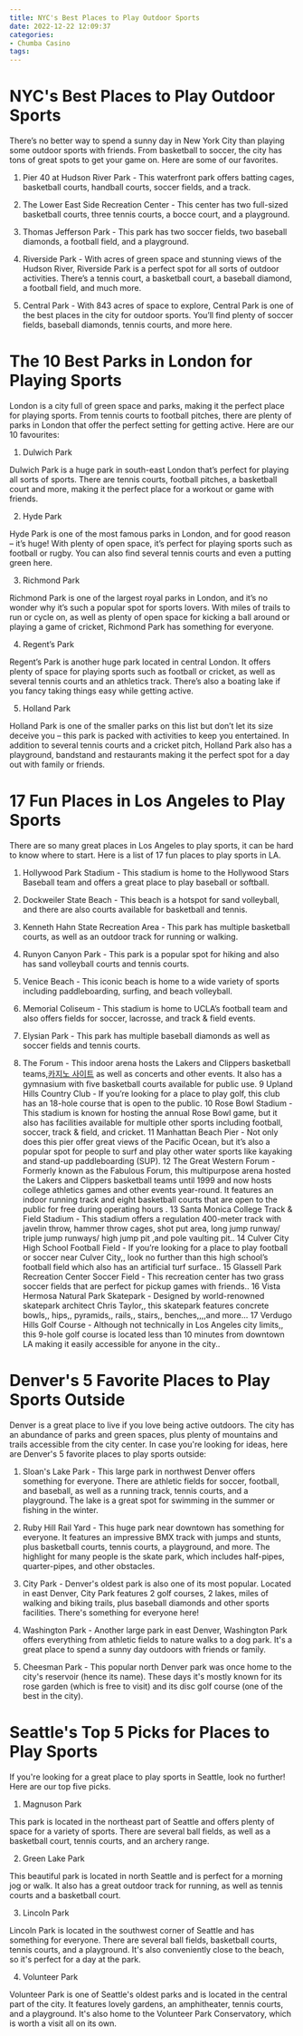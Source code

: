 ```yaml
---
title: NYC's Best Places to Play Outdoor Sports 
date: 2022-12-22 12:09:37
categories:
- Chumba Casino
tags:
---
```



#  NYC's Best Places to Play Outdoor Sports 

There’s no better way to spend a sunny day in New York City than playing some outdoor sports with friends. From basketball to soccer, the city has tons of great spots to get your game on. Here are some of our favorites.

1. Pier 40 at Hudson River Park - This waterfront park offers batting cages, basketball courts, handball courts, soccer fields, and a track.

2. The Lower East Side Recreation Center - This center has two full-sized basketball courts, three tennis courts, a bocce court, and a playground.

3. Thomas Jefferson Park - This park has two soccer fields, two baseball diamonds, a football field, and a playground.

4. Riverside Park - With acres of green space and stunning views of the Hudson River, Riverside Park is a perfect spot for all sorts of outdoor activities. There’s a tennis court, a basketball court, a baseball diamond, a football field, and much more.

5. Central Park - With 843 acres of space to explore, Central Park is one of the best places in the city for outdoor sports. You’ll find plenty of soccer fields, baseball diamonds, tennis courts, and more here.

#  The 10 Best Parks in London for Playing Sports 

London is a city full of green space and parks, making it the perfect place for playing sports. From tennis courts to football pitches, there are plenty of parks in London that offer the perfect setting for getting active. Here are our 10 favourites:

1. Dulwich Park

Dulwich Park is a huge park in south-east London that’s perfect for playing all sorts of sports. There are tennis courts, football pitches, a basketball court and more, making it the perfect place for a workout or game with friends.

2. Hyde Park

 Hyde Park is one of the most famous parks in London, and for good reason – it’s huge! With plenty of open space, it’s perfect for playing sports such as football or rugby. You can also find several tennis courts and even a putting green here.

3. Richmond Park

Richmond Park is one of the largest royal parks in London, and it’s no wonder why it’s such a popular spot for sports lovers. With miles of trails to run or cycle on, as well as plenty of open space for kicking a ball around or playing a game of cricket, Richmond Park has something for everyone.

4. Regent’s Park

Regent’s Park is another huge park located in central London. It offers plenty of space for playing sports such as football or cricket, as well as several tennis courts and an athletics track. There’s also a boating lake if you fancy taking things easy while getting active.

5. Holland Park

Holland Park is one of the smaller parks on this list but don’t let its size deceive you – this park is packed with activities to keep you entertained. In addition to several tennis courts and a cricket pitch, Holland Park also has a playground, bandstand and restaurants making it the perfect spot for a day out with family or friends.

#  17 Fun Places in Los Angeles to Play Sports 

There are so many great places in Los Angeles to play sports, it can be hard to know where to start. Here is a list of 17 fun places to play sports in LA.

1. Hollywood Park Stadium - This stadium is home to the Hollywood Stars Baseball team and offers a great place to play baseball or softball.

2. Dockweiler State Beach - This beach is a hotspot for sand volleyball, and there are also courts available for basketball and tennis.

3. Kenneth Hahn State Recreation Area - This park has multiple basketball courts, as well as an outdoor track for running or walking.

4. Runyon Canyon Park - This park is a popular spot for hiking and also has sand volleyball courts and tennis courts.

5. Venice Beach - This iconic beach is home to a wide variety of sports including paddleboarding, surfing, and beach volleyball.

6. Memorial Coliseum - This stadium is home to UCLA’s football team and also offers fields for soccer, lacrosse, and track & field events.

7. Elysian Park - This park has multiple baseball diamonds as well as soccer fields and tennis courts.

8. The Forum - This indoor arena hosts the Lakers and Clippers basketball teams,[카지노 사이트](https://choegocasino.com/) as well as concerts and other events. It also has a gymnasium with five basketball courts available for public use.   9 Upland Hills Country Club - If you’re looking for a place to play golf, this club has an 18-hole course that is open to the public.  10 Rose Bowl Stadium - This stadium is known for hosting the annual Rose Bowl game, but it also has facilities available for multiple other sports including football, soccer, track & field, and cricket.  11 Manhattan Beach Pier - Not only does this pier offer great views of the Pacific Ocean, but it’s also a popular spot for people to surf and play other water sports like kayaking and stand-up paddleboarding (SUP).  12 The Great Western Forum - Formerly known as the Fabulous Forum, this multipurpose arena hosted the Lakers and Clippers basketball teams until 1999 and now hosts college athletics games and other events year-round. It features an indoor running track and eight basketball courts that are open to the public for free during operating hours . 13 Santa Monica College Track & Field Stadium - This stadium offers a regulation 400-meter track with javelin throw, hammer throw cages, shot put area, long jump runway/ triple jump runways/ high jump pit ,and pole vaulting pit.. 14 Culver City High School Football Field - If you’re looking for a place to play football or soccer near Culver City,, look no further than this high school’s football field which also has an artificial turf surface.. 15 Glassell Park Recreation Center Soccer Field - This recreation center has two grass soccer fields that are perfect for pickup games with friends.. 16 Vista Hermosa Natural Park Skatepark - Designed by world-renowned skatepark architect Chris Taylor,, this skatepark features concrete bowls,, hips,, pyramids,, rails,, stairs,, benches,,,,and more... 17 Verdugo Hills Golf Course - Although not technically in Los Angeles city limits,, this 9-hole golf course is located less than 10 minutes from downtown LA making it easily accessible for anyone in the city..

#  Denver's 5 Favorite Places to Play Sports Outside 

Denver is a great place to live if you love being active outdoors. The city has an abundance of parks and green spaces, plus plenty of mountains and trails accessible from the city center. In case you're looking for ideas, here are Denver's 5 favorite places to play sports outside:

1. Sloan's Lake Park - This large park in northwest Denver offers something for everyone. There are athletic fields for soccer, football, and baseball, as well as a running track, tennis courts, and a playground. The lake is a great spot for swimming in the summer or fishing in the winter.

2. Ruby Hill Rail Yard - This huge park near downtown has something for everyone. It features an impressive BMX track with jumps and stunts, plus basketball courts, tennis courts, a playground, and more. The highlight for many people is the skate park, which includes half-pipes, quarter-pipes, and other obstacles.

3. City Park - Denver's oldest park is also one of its most popular. Located in east Denver, City Park features 2 golf courses, 2 lakes, miles of walking and biking trails, plus baseball diamonds and other sports facilities. There's something for everyone here!

4. Washington Park - Another large park in east Denver, Washington Park offers everything from athletic fields to nature walks to a dog park. It's a great place to spend a sunny day outdoors with friends or family.

5. Cheesman Park - This popular north Denver park was once home to the city's reservoir (hence its name). These days it's mostly known for its rose garden (which is free to visit) and its disc golf course (one of the best in the city).

#  Seattle's Top 5 Picks for Places to Play Sports

If you're looking for a great place to play sports in Seattle, look no further! Here are our top five picks.

1. Magnuson Park

This park is located in the northeast part of Seattle and offers plenty of space for a variety of sports. There are several ball fields, as well as a basketball court, tennis courts, and an archery range.

2. Green Lake Park

This beautiful park is located in north Seattle and is perfect for a morning jog or walk. It also has a great outdoor track for running, as well as tennis courts and a basketball court.

3. Lincoln Park

Lincoln Park is located in the southwest corner of Seattle and has something for everyone. There are several ball fields, basketball courts, tennis courts, and a playground. It's also conveniently close to the beach, so it's perfect for a day at the park.

4. Volunteer Park

Volunteer Park is one of Seattle's oldest parks and is located in the central part of the city. It features lovely gardens, an amphitheater, tennis courts, and a playground. It's also home to the Volunteer Park Conservatory, which is worth a visit all on its own.